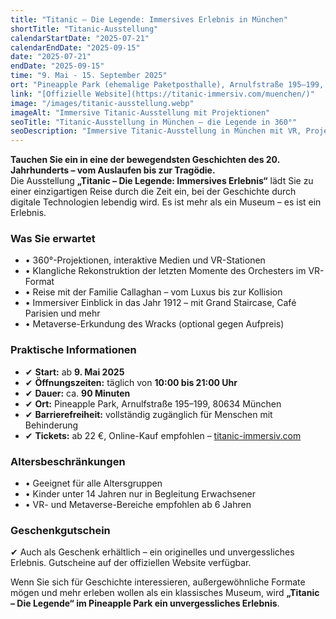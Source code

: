 ```yaml
---
title: "Titanic – Die Legende: Immersives Erlebnis in München"
shortTitle: "Titanic-Ausstellung"
calendarStartDate: "2025-07-21"
calendarEndDate: "2025-09-15"
date: "2025-07-21"
endDate: "2025-09-15"
time: "9. Mai - 15. September 2025"
ort: "Pineapple Park (ehemalige Paketposthalle), Arnulfstraße 195–199, 80634 München"
link: "[Offizielle Website](https://titanic-immersiv.com/muenchen/)"
image: "/images/titanic-ausstellung.webp"
imageAlt: "Immersive Titanic-Ausstellung mit Projektionen"
seoTitle: "Titanic-Ausstellung in München – die Legende in 360°"
seoDescription: "Immersive Titanic-Ausstellung in München mit VR, Projektionen und einer Zeitreise ins Jahr 1912. Tickets jetzt online erhältlich."
---
```


**Tauchen Sie ein in eine der bewegendsten Geschichten des 20. Jahrhunderts – vom Auslaufen bis zur Tragödie.**  
Die Ausstellung **„Titanic – Die Legende: Immersives Erlebnis“** lädt Sie zu einer einzigartigen Reise durch die Zeit ein, bei der Geschichte durch digitale Technologien lebendig wird. Es ist mehr als ein Museum – es ist ein Erlebnis.

### Was Sie erwartet

- • 360°-Projektionen, interaktive Medien und VR-Stationen  
- • Klangliche Rekonstruktion der letzten Momente des Orchesters im VR-Format  
- • Reise mit der Familie Callaghan – vom Luxus bis zur Kollision  
- • Immersiver Einblick in das Jahr 1912 – mit Grand Staircase, Café Parisien und mehr  
- • Metaverse-Erkundung des Wracks (optional gegen Aufpreis)

### Praktische Informationen

- ✔ **Start:** ab **9. Mai 2025**  
- ✔ **Öffnungszeiten:** täglich von **10:00 bis 21:00 Uhr**  
- ✔ **Dauer:** ca. **90 Minuten**  
- ✔ **Ort:** Pineapple Park, Arnulfstraße 195–199, 80634 München  
- ✔ **Barrierefreiheit:** vollständig zugänglich für Menschen mit Behinderung  
- ✔ **Tickets:** ab 22 €, Online-Kauf empfohlen – [titanic-immersiv.com](https://titanic-immersiv.com/muenchen/)

### Altersbeschränkungen

- • Geeignet für alle Altersgruppen  
- • Kinder unter 14 Jahren nur in Begleitung Erwachsener  
- • VR- und Metaverse-Bereiche empfohlen ab 6 Jahren

### Geschenkgutschein

✔ Auch als Geschenk erhältlich – ein originelles und unvergessliches Erlebnis. Gutscheine auf der offiziellen Website verfügbar.

Wenn Sie sich für Geschichte interessieren, außergewöhnliche Formate mögen und mehr erleben wollen als ein klassisches Museum, wird **„Titanic – Die Legende“ im Pineapple Park ein unvergessliches Erlebnis**.
